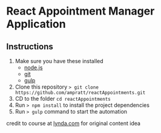 # React Appointment Manager Application


## Instructions


1. Make sure you have these installed
	- [node.js](http://nodejs.org/)
	- [git](http://git-scm.com/)
	- [gulp](http://gulpjs.com/)
2. Clone this repository `> git clone https://github.com/ampratt/reactAppointments.git`
3. CD to the folder `cd reactAppointments`
4. Run `> npm install` to install the project dependencies
5. Run `> gulp` command to start the automation



credit to course at [lynda.com](www.lynda.com) for original content idea